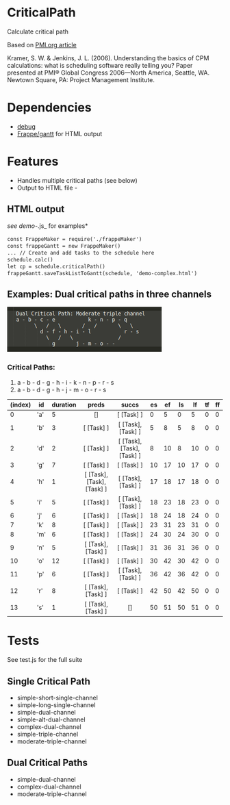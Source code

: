 # CriticalPath
Calculate critical path

Based on [PMI.org article](https://www.pmi.org/learning/library/critical-path-method-calculations-scheduling-8040)

Kramer, S. W. & Jenkins, J. L. (2006). Understanding the basics of CPM calculations: what is scheduling software really telling you? Paper presented at PMI® Global Congress 2006—North America, Seattle, WA. Newtown Square, PA: Project Management Institute.

# Dependencies

- [debug](https://github.com/visionmedia/debug#readme)
- [Frappe/gantt](https://github.com/frappe/gantt/tree/master/dist) for HTML output

# Features

- Handles multiple critical paths (see below)
- Output to HTML file - 

## HTML output
*see demo-*.js_ for examples*

```
const FrappeMaker = require('./frappeMaker')
const frappeGantt = new FrappeMaker()
... // Create and add tasks to the schedule here
schedule.calc()
let cp = schedule.criticalPath()
frappeGantt.saveTaskListToGantt(schedule, 'demo-complex.html')
```


## Examples: Dual critical paths in three channels

![Example](example.png)

### Critical Paths:
  
1.  a - b - d - g - h - i - k - n - p - r - s
1.  a - b - d - g - h - j - m - o - r - s


| (index) | id   | duration |           preds            |           succs            | es  | ef  | ls  | lf  | tf  | ff  |
| ------- | ---  | -------- |           :---:            |           :---:            | --- | --- | --- | --- | --- | --- |
|    0    | 'a' |    5     |             []             |         [ [Task] ]         | 0  | 5  | 0  | 5  | 0  | 0  |
|    1    | 'b' |    3     |         [ [Task] ]         |     [ [Task], [Task] ]     | 5  | 8  | 5  | 8  | 0  | 0  |
|    2    | 'd' |    2     |         [ [Task] ]         | [ [Task], [Task], [Task] ] | 8  | 10 | 8  | 10 | 0  | 0  |
|    3    | 'g' |    7     |         [ [Task] ]         |         [ [Task] ]         | 10 | 17 | 10 | 17 | 0  | 0  |
|    4    | 'h' |    1     | [ [Task], [Task], [Task] ] |     [ [Task], [Task] ]     | 17 | 18 | 17 | 18 | 0  | 0  |
|    5    | 'i' |    5     |         [ [Task] ]         |     [ [Task], [Task] ]     | 18 | 23 | 18 | 23 | 0  | 0  |
|    6    | 'j' |    6     |         [ [Task] ]         |         [ [Task] ]         | 18 | 24 | 18 | 24 | 0  | 0  |
|    7    | 'k' |    8     |         [ [Task] ]         |         [ [Task] ]         | 23 | 31 | 23 | 31 | 0  | 0  |
|    8    | 'm' |    6     |         [ [Task] ]         |         [ [Task] ]         | 24 | 30 | 24 | 30 | 0  | 0  |
|    9    | 'n' |    5     |     [ [Task], [Task] ]     |         [ [Task] ]         | 31 | 36 | 31 | 36 | 0  | 0  |
|   10    | 'o' |    12    |         [ [Task] ]         |         [ [Task] ]         | 30 | 42 | 30 | 42 | 0  | 0  |
|   11    | 'p' |    6     |         [ [Task] ]         |     [ [Task], [Task] ]     | 36 | 42 | 36 | 42 | 0  | 0  |
|   12    | 'r' |    8     |     [ [Task], [Task] ]     |         [ [Task] ]         | 42 | 50 | 42 | 50 | 0  | 0  |
|   13    | 's' |    1     |     [ [Task], [Task] ]     |             []             | 50 | 51 | 50 | 51 | 0  | 0  |

# Tests
See test.js for the full suite

## Single Critical Path
- simple-short-single-channel
- simple-long-single-channel
- simple-dual-channel
- simple-alt-dual-channel
- complex-dual-channel
- simple-triple-channel
- moderate-triple-channel

## Dual Critical Paths
- simple-dual-channel
- complex-dual-channel
- moderate-triple-channel
